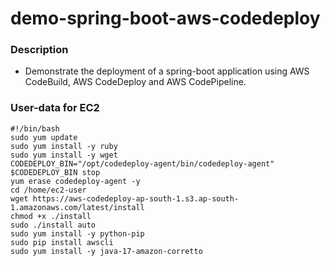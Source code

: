 # demo-spring-boot-aws-codedeploy
### Description 
* Demonstrate the deployment of a spring-boot application using AWS CodeBuild,
AWS CodeDeploy and AWS CodePipeline.
### User-data for EC2
```shell
#!/bin/bash
sudo yum update
sudo yum install -y ruby
sudo yum install -y wget
CODEDEPLOY_BIN="/opt/codedeploy-agent/bin/codedeploy-agent"
$CODEDEPLOY_BIN stop
yum erase codedeploy-agent -y
cd /home/ec2-user
wget https://aws-codedeploy-ap-south-1.s3.ap-south-1.amazonaws.com/latest/install
chmod +x ./install
sudo ./install auto
sudo yum install -y python-pip
sudo pip install awscli
sudo yum install -y java-17-amazon-corretto
```
